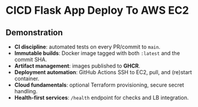 # CICD Flask App Deploy To AWS EC2

## Demonstration

- **CI discipline**: automated tests on every PR/commit to `main`.
- **Immutable builds**: Docker image tagged with both `:latest` and the commit SHA.
- **Artifact management**: images published to **GHCR**.
- **Deployment automation**: GitHub Actions SSH to EC2, pull, and (re)start container.
- **Cloud fundamentals**: optional Terraform provisioning, secure secret handling.
- **Health-first services**: `/health` endpoint for checks and LB integration.